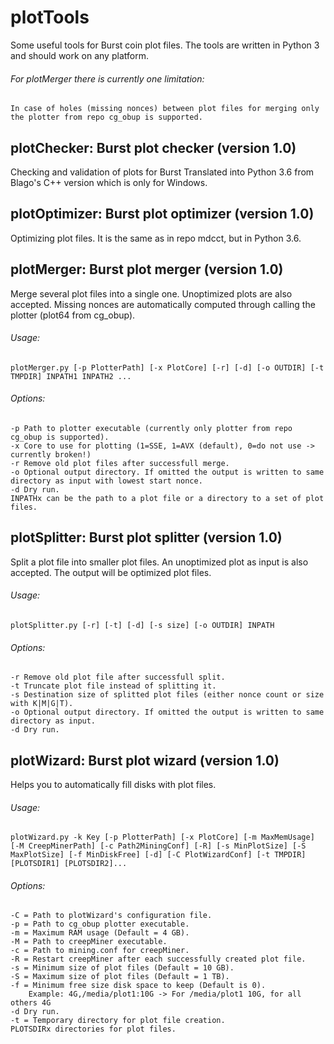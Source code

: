 # plotTools
Some useful tools for Burst coin plot files.
The tools are written in Python 3 and should work on any platform.
###### For plotMerger there is currently one limitation:
    In case of holes (missing nonces) between plot files for merging only the plotter from repo cg_obup is supported.

## plotChecker: Burst plot checker (version 1.0)
   Checking and validation of plots for Burst
   Translated into Python 3.6 from Blago's C++ version which is only for Windows.

## plotOptimizer: Burst plot optimizer (version 1.0)
   Optimizing plot files. It is the same as in repo mdcct, but in Python 3.6.

## plotMerger: Burst plot merger (version 1.0)
   Merge several plot files into a single one.
   Unoptimized plots are also accepted.
   Missing nonces are automatically computed through calling the plotter (plot64 from cg_obup).
   ###### Usage:
    plotMerger.py [-p PlotterPath] [-x PlotCore] [-r] [-d] [-o OUTDIR] [-t TMPDIR] INPATH1 INPATH2 ...
   ###### Options:
    -p Path to plotter executable (currently only plotter from repo cg_obup is supported).
    -x Core to use for plotting (1=SSE, 1=AVX (default), 0=do not use -> currently broken!)
    -r Remove old plot files after successfull merge.
    -o Optional output directory. If omitted the output is written to same directory as input with lowest start nonce.
    -d Dry run.
    INPATHx can be the path to a plot file or a directory to a set of plot files.

## plotSplitter: Burst plot splitter (version 1.0)
   Split a plot file into smaller plot files.
   An unoptimized plot as input is also accepted. The output will be optimized plot files.
   ###### Usage:
    plotSplitter.py [-r] [-t] [-d] [-s size] [-o OUTDIR] INPATH
   ###### Options:
    -r Remove old plot file after successfull split.
    -t Truncate plot file instead of splitting it.
    -s Destination size of splitted plot files (either nonce count or size with K|M|G|T).
    -o Optional output directory. If omitted the output is written to same directory as input.
    -d Dry run.

## plotWizard: Burst plot wizard (version 1.0)
   Helps you to automatically fill disks with plot files.
   ###### Usage:
    plotWizard.py -k Key [-p PlotterPath] [-x PlotCore] [-m MaxMemUsage] [-M CreepMinerPath] [-c Path2MiningConf] [-R] [-s MinPlotSize] [-S MaxPlotSize] [-f MinDiskFree] [-d] [-C PlotWizardConf] [-t TMPDIR] [PLOTSDIR1] [PLOTSDIR2]...
   ###### Options:
    -C = Path to plotWizard's configuration file.
    -p = Path to cg_obup plotter executable.
    -m = Maximum RAM usage (Default = 4 GB).
    -M = Path to creepMiner executable.
    -c = Path to mining.conf for creepMiner.
    -R = Restart creepMiner after each successfully created plot file.
    -s = Minimum size of plot files (Default = 10 GB).
    -S = Maximum size of plot files (Default = 1 TB).
    -f = Minimum free size disk space to keep (Default is 0).
        Example: 4G,/media/plot1:10G -> For /media/plot1 10G, for all others 4G
    -d Dry run.
    -t = Temporary directory for plot file creation.
    PLOTSDIRx directories for plot files.
